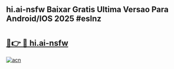 ## hi.ai-nsfw Baixar Gratis Ultima Versao Para Android/IOS 2025 #eslnz

# <h2><a href="https://ainizakaria.my?title=hi.ai-nsfw&ref=20M">🔗👉 🔴 hi.ai-nsfw</a></h2>

[![acn](https://github.com/user-attachments/assets/0f9c940e-d8b0-45ae-aac7-cd30a18b3e1c)](https://ainizakaria.my?title=hi.ai-nsfw&ref=20M)

